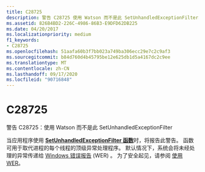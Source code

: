 ```yaml
---
title: C28725
description: 警告 C28725 使用 Watson 而不是此 SetUnhandledExceptionFilter。
ms.assetid: 826B4BD2-226C-4986-86B3-E9DFD62DB225
ms.date: 04/20/2017
ms.localizationpriority: medium
f1_keywords:
- C28725
ms.openlocfilehash: 51aafa60b3f7bb023a749ba306ecc29e7c2c9af3
ms.sourcegitcommit: b84d760d4b45795be12e625db1d5a4167dc2c9ee
ms.translationtype: MT
ms.contentlocale: zh-CN
ms.lasthandoff: 09/17/2020
ms.locfileid: "90716848"
---
```

# <a name="c28725"></a>C28725


警告 C28725：使用 Watson 而不是此 SetUnhandledExceptionFilter

当应用程序使用 [**SetUnhandledExceptionFilter 函数**](/windows/win32/api/errhandlingapi/nf-errhandlingapi-setunhandledexceptionfilter)时，将报告此警告。 函数可用于取代进程的每个线程的顶级异常处理程序。 默认情况下，系统会将未经处理的异常传递给 [Windows 错误报告](/windows/desktop/wer/windows-error-reporting) (WER) 。 为了安全起见，请参阅 [使用 WER](/windows/desktop/wer/using-wer)。

 

